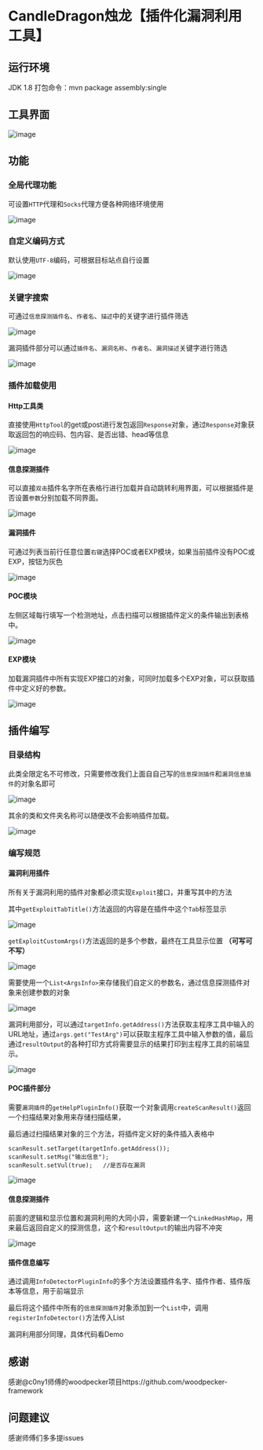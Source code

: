 # CandleDragon烛龙【插件化漏洞利用工具】

## 运行环境

JDK 1.8 
打包命令：mvn package assembly:single

## 工具界面

![image](https://user-images.githubusercontent.com/113674835/225807977-b16d299c-2fba-441b-bd4a-65c50831080a.png)

## 功能

### 全局代理功能

可设置`HTTP`代理和`Socks`代理方便各种网络环境使用

![image](https://user-images.githubusercontent.com/113674835/225808018-0a75273d-f82d-4c12-a081-0a2bab21b35b.png)

### 自定义编码方式

默认使用`UTF-8`编码，可根据目标站点自行设置

![image](https://user-images.githubusercontent.com/113674835/225808059-e69c63ec-13de-49da-8ee7-e16774d669d3.png)

### 关键字搜索

可通过`信息探测插件名`、`作者名`、`描述`中的关键字进行插件筛选

![image](https://user-images.githubusercontent.com/113674835/225808169-ace79ded-b71d-4942-aa32-0496353e4f64.png)



漏洞插件部分可以通过`插件名`、`漏洞名称`、`作者名`、`漏洞描述`关键字进行筛选

![image](https://user-images.githubusercontent.com/113674835/225808183-516b4c74-2790-4d53-9a7c-745c71e2f325.png)

### 插件加载使用

#### Http工具类

直接使用`HttpTool`的get或post进行发包返回`Response`对象，通过`Response`对象获取返回包的响应码、包内容、是否出错、head等信息

![image](https://user-images.githubusercontent.com/113674835/225808144-922f998f-7395-4342-aba7-13950dfe78a5.png)

#### 信息探测插件

可以直接`双击`插件名字所在表格行进行加载并自动跳转利用界面，可以根据插件是否设置`参数`分别加载不同界面。

![image](https://user-images.githubusercontent.com/113674835/225808202-389f0a8b-d455-4178-af72-4daa23c2cf0b.png)

#### 漏洞插件

可通过列表当前行任意位置`右键`选择POC或者EXP模块，如果当前插件没有POC或EXP，按钮为灰色

![image](https://user-images.githubusercontent.com/113674835/225808215-357904dc-1a01-4412-9ad0-ddca8db994e5.png)

#### POC模块

左侧区域每行填写一个检测地址，点击扫描可以根据插件定义的条件输出到表格中。

![image](https://user-images.githubusercontent.com/113674835/225808237-52773bc0-96a4-4f98-8d0c-4a4ae25e6a1a.png)

#### EXP模块

加载漏洞插件中所有实现EXP接口的对象，可同时加载多个EXP对象，可以获取插件中定义好的参数。

![image](https://user-images.githubusercontent.com/113674835/225808252-78c8bcb3-e928-41b7-b5df-7df1507b74e7.png)

## 插件编写

### 目录结构

此类全限定名不可修改，只需要修改我们上面自自己写的`信息探测插件`和`漏洞信息插件`的对象名即可

![image](https://user-images.githubusercontent.com/113674835/225808275-20fa4ca1-d3bb-4acc-ac5e-7eb6b8709907.png)



其余的类和文件夹名称可以随便改不会影响插件加载。

![image](https://user-images.githubusercontent.com/113674835/225808283-dd52726c-d442-4668-88d7-232b8f5bf39d.png)



### 编写规范

#### 漏洞利用插件

所有关于漏洞利用的插件对象都必须实现`Exploit`接口，并重写其中的方法

其中`getExploitTabTitle()`方法返回的内容是在插件中这个`Tab`标签显示

![image](https://user-images.githubusercontent.com/113674835/225808303-834d6c86-10c0-4138-bc7d-5ada23b6d744.png)



`getExploitCustomArgs()`方法返回的是多个参数，最终在工具显示位置 **（可写可不写）**

![image](https://user-images.githubusercontent.com/113674835/225808332-c9add79d-a22a-45c0-8387-15555abc75bf.png)

需要使用一个`List<ArgsInfo>`来存储我们自定义的参数名，通过信息探测插件对象来创建参数的对象

![image](https://user-images.githubusercontent.com/113674835/225808340-410796dc-7385-42bb-9ab8-bf24e193e0f1.png)

漏洞利用部分，可以通过`targetInfo.getAddress()`方法获取主程序工具中输入的URL地址，通过`args.get("TestArg")`可以获取主程序工具中输入参数的值，最后通过`resultOutput`的各种打印方式将需要显示的结果打印到主程序工具的前端显示。

![image](https://user-images.githubusercontent.com/113674835/225808374-c5112987-c6d7-44e7-9fbe-7c2ada8d2a32.png)

#### POC插件部分

需要`漏洞插件`的`getHelpPluginInfo()`获取一个对象调用`createScanResult()`返回一个扫描结果对象用来存储扫描结果，

最后通过扫描结果对象的三个方法，将插件定义好的条件插入表格中

```
scanResult.setTarget(targetInfo.getAddress());
scanResult.setMsg("输出信息");
scanResult.setVul(true);   //是否存在漏洞
```

![image](https://user-images.githubusercontent.com/113674835/225808396-9c088dfb-720e-48fd-b4dd-9b1cf2360694.png)

#### 信息探测插件

前面的逻辑和显示位置和漏洞利用的大同小异，需要新建一个`LinkedHashMap`，用来最后返回自定义的探测信息，这个和`resultOutput`的输出内容不冲突

![image](https://user-images.githubusercontent.com/113674835/225808416-d149b113-3e10-42fa-a8ef-d443313936f7.png)

#### 插件信息编写

通过调用`InfoDetectorPluginInfo`的多个方法设置插件名字、插件作者、插件版本等信息，用于前端显示

最后将这个插件中所有的`信息探测插件`对象添加到一个`List`中，调用`registerInfoDetector()`方法传入List

漏洞利用部分同理，具体代码看Demo



## 感谢

感谢@c0ny1师傅的woodpecker项目https://github.com/woodpecker-framework

## 问题建议
感谢师傅们多多提issues
